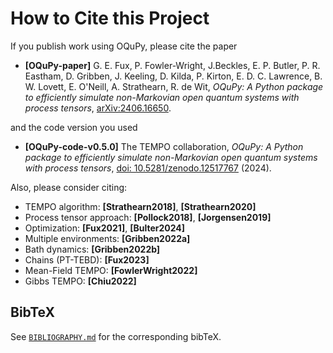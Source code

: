 How to Cite this Project
========================

If you publish work using OQuPy, please cite the paper

- **[OQuPy-paper]** G. E. Fux, P. Fowler-Wright, J.Beckles, E. P. Butler, P. R. Eastham, D. Gribben, J. Keeling, D. Kilda, P. Kirton, E. D. C. Lawrence, B. W. Lovett, E. O'Neill, A. Strathearn, R. de Wit, *OQuPy: A Python package to efficiently simulate non-Markovian open quantum systems with process tensors*, [arXiv:2406.16650](https://doi.org/10.48550/arXiv.2406.16650).

and the code version you used

- **[OQuPy-code-v0.5.0]** The TEMPO collaboration, *OQuPy: A Python package to efficiently simulate non-Markovian open quantum systems with process tensors*, [doi: 10.5281/zenodo.12517767](https://doi.org/10.5281/zenodo.12517767) (2024).


Also, please consider citing:

- TEMPO algorithm: **[Strathearn2018]**, **[Strathearn2020]**
- Process tensor approach: **[Pollock2018]**, **[Jorgensen2019]**
- Optimization: **[Fux2021]**, **[Bulter2024]**
- Multiple environments: **[Gribben2022a]**
- Bath dynamics: **[Gribben2022b]**
- Chains (PT-TEBD): **[Fux2023]**
- Mean-Field TEMPO: **[FowlerWright2022]**
- Gibbs TEMPO: **[Chiu2022]**


BibTeX
------

See [`BIBLIOGRAPHY.md`](https://github.com/tempoCollaboration/OQuPy/blob/main/BIBLIOGRAPHY.md) for the corresponding bibTeX.
